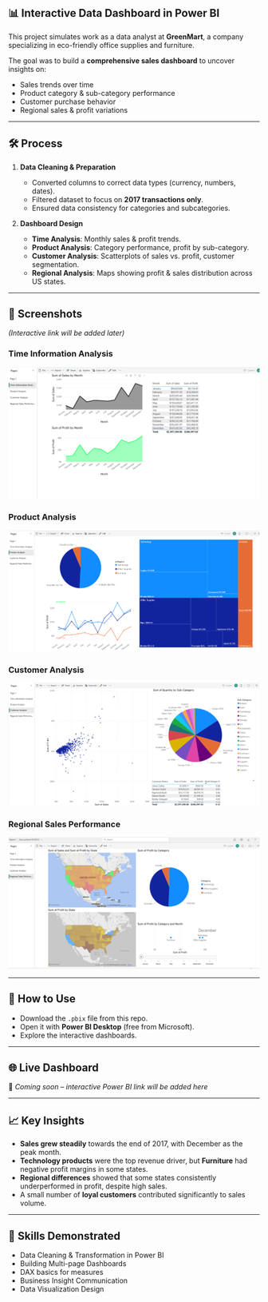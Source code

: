 
## 📊 **Interactive Data Dashboard in Power BI**  
This project simulates work as a data analyst at **GreenMart**, a company specializing in eco-friendly office supplies and furniture.  

The goal was to build a **comprehensive sales dashboard** to uncover insights on:
- Sales trends over time
- Product category & sub-category performance
- Customer purchase behavior
- Regional sales & profit variations

---

## 🛠️ Process
1. **Data Cleaning & Preparation**
   - Converted columns to correct data types (currency, numbers, dates).
   - Filtered dataset to focus on **2017 transactions only**.
   - Ensured data consistency for categories and subcategories.

2. **Dashboard Design**
   - **Time Analysis**: Monthly sales & profit trends.
   - **Product Analysis**: Category performance, profit by sub-category.
   - **Customer Analysis**: Scatterplots of sales vs. profit, customer segmentation.
   - **Regional Analysis**: Maps showing profit & sales distribution across US states.

---

## 📸 Screenshots
*(Interactive link will be added later)*

### Time Information Analysis
![Time Analysis](Screenshots/dashboard_page2.png)


### Product Analysis
![Product Analysis](Screenshots/dashboard_page3.png)


### Customer Analysis
![Customer Analysis](Screenshots/dashboard_page4.png)


### Regional Sales Performance
![Regional Analysis](Screenshots/dashboard_page5.png)


---

## 🚀 How to Use
- Download the `.pbix` file from this repo.
- Open it with **Power BI Desktop** (free from Microsoft).
- Explore the interactive dashboards.

---

## 🌐 Live Dashboard
🔗 *Coming soon – interactive Power BI link will be added here*

---

## 📈 Key Insights
- **Sales grew steadily** towards the end of 2017, with December as the peak month.
- **Technology products** were the top revenue driver, but **Furniture** had negative profit margins in some states.
- **Regional differences** showed that some states consistently underperformed in profit, despite high sales.
- A small number of **loyal customers** contributed significantly to sales volume.

---

## 🔑 Skills Demonstrated
- Data Cleaning & Transformation in Power BI
- Building Multi-page Dashboards
- DAX basics for measures
- Business Insight Communication
- Data Visualization Design

